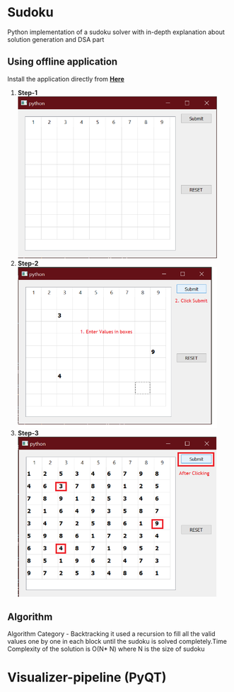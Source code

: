 # Sudoku
Python implementation of a sudoku solver with in-depth explanation about solution generation and DSA part
## Using offline application ##
  Install the application directly from **[Here](https://drive.google.com/file/d/185-GOWxoguyygh9n1htHjA1GCWlfGfNX/view?usp=sharing)**
  1. **Step-1** <br /> <img src="https://github.com/kartikpunjabi111/Sudoku/blob/main/tutorial/1.png" alt="title" width="450"/> 
  2. **Step-2** <br /> <img src="https://github.com/kartikpunjabi111/Sudoku/blob/main/tutorial/2.png" alt="title" width="450"/> 
  3. **Step-3** <br /> <img src="https://github.com/kartikpunjabi111/Sudoku/blob/main/tutorial/3.png" alt="title" width="450"/>  

## Algorithm ##
Algorithm Category - Backtracking it used a recursion to fill all the valid values one by one in each block until the sudoku is solved completely.Time Complexity of the solution is O(N* N) where N is the size of sudoku
# Visualizer-pipeline (PyQT)
